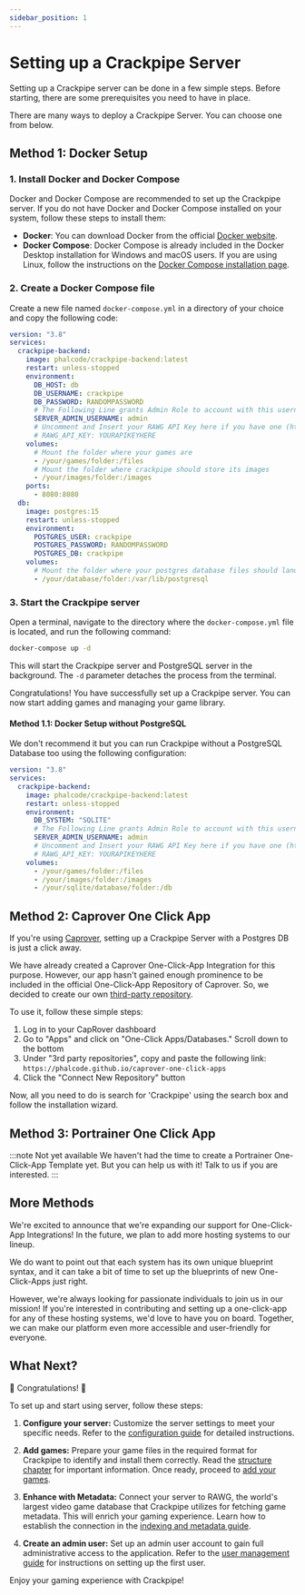 ```yaml
---
sidebar_position: 1
---
```


# Setting up a Crackpipe Server

Setting up a Crackpipe server can be done in a few simple steps. Before starting, there are some prerequisites you need to have in place.

There are many ways to deploy a Crackpipe Server. You can choose one from below.

## Method 1: Docker Setup

### 1. Install Docker and Docker Compose

Docker and Docker Compose are recommended to set up the Crackpipe server. If you do not have Docker and Docker Compose installed on your system, follow these steps to install them:

- **Docker**: You can download Docker from the official [Docker website](https://www.docker.com/get-started).
- **Docker Compose**: Docker Compose is already included in the Docker Desktop installation for Windows and macOS users. If you are using Linux, follow the instructions on the [Docker Compose installation page](https://docs.docker.com/compose/install/).

### 2. Create a Docker Compose file

Create a new file named `docker-compose.yml` in a directory of your choice and copy the following code:

```yaml
version: "3.8"
services:
  crackpipe-backend:
    image: phalcode/crackpipe-backend:latest
    restart: unless-stopped
    environment:
      DB_HOST: db
      DB_USERNAME: crackpipe
      DB_PASSWORD: RANDOMPASSWORD
      # The Following Line grants Admin Role to account with this username upon registration.
      SERVER_ADMIN_USERNAME: admin
      # Uncomment and Insert your RAWG API Key here if you have one (http://rawg.io/login?forward=developer)
      # RAWG_API_KEY: YOURAPIKEYHERE
    volumes:
      # Mount the folder where your games are
      - /your/games/folder:/files
      # Mount the folder where crackpipe should store its images
      - /your/images/folder:/images
    ports:
      - 8080:8080
  db:
    image: postgres:15
    restart: unless-stopped
    environment:
      POSTGRES_USER: crackpipe
      POSTGRES_PASSWORD: RANDOMPASSWORD
      POSTGRES_DB: crackpipe
    volumes:
      # Mount the folder where your postgres database files should land
      - /your/database/folder:/var/lib/postgresql
```

### 3. Start the Crackpipe server

Open a terminal, navigate to the directory where the `docker-compose.yml` file is located, and run the following command:

```bash
docker-compose up -d
```

This will start the Crackpipe server and PostgreSQL server in the background. The `-d` parameter detaches the process from the terminal.

Congratulations! You have successfully set up a Crackpipe server. You can now start adding games and managing your game library.

#### Method 1.1: Docker Setup without PostgreSQL

We don't recommend it but you can run Crackpipe without a PostgreSQL Database too using the following configuration:

```yaml
version: "3.8"
services:
  crackpipe-backend:
    image: phalcode/crackpipe-backend:latest
    restart: unless-stopped
    environment:
      DB_SYSTEM: "SQLITE"
      # The Following Line grants Admin Role to account with this username upon registration.
      SERVER_ADMIN_USERNAME: admin
      # Uncomment and Insert your RAWG API Key here if you have one (https://crackpipe.de/docs/server-docs/indexing-and-metadata#rawg-api-key)
      # RAWG_API_KEY: YOURAPIKEYHERE
    volumes:
      - /your/games/folder:/files
      - /your/images/folder:/images
      - /your/sqlite/database/folder:/db
```

## Method 2: Caprover One Click App

If you're using [Caprover](https://caprover.com), setting up a Crackpipe Server with a Postgres DB is just a click away.

We have already created a Caprover One-Click-App Integration for this purpose. However, our app hasn't gained enough prominence to be included in the official One-Click-App Repository of Caprover. So, we decided to create our own [third-party repository](https://github.com/Phalcode/caprover-one-click-apps).

To use it, follow these simple steps:

1. Log in to your CapRover dashboard
2. Go to "Apps" and click on "One-Click Apps/Databases." Scroll down to the bottom
3. Under "3rd party repositories", copy and paste the following link: `https://phalcode.github.io/caprover-one-click-apps`
4. Click the "Connect New Repository" button

Now, all you need to do is search for 'Crackpipe' using the search box and follow the installation wizard.

## Method 3: Portrainer One Click App

:::note Not yet available
We haven't had the time to create a Portrainer One-Click-App Template yet. But you can help us with it! Talk to us if you are interested.
:::

## More Methods

We're excited to announce that we're expanding our support for One-Click-App Integrations! In the future, we plan to add more hosting systems to our lineup.

We do want to point out that each system has its own unique blueprint syntax, and it can take a bit of time to set up the blueprints of new One-Click-Apps just right.

However, we're always looking for passionate individuals to join us in our mission! If you're interested in contributing and setting up a one-click-app for any of these hosting systems, we'd love to have you on board. Together, we can make our platform even more accessible and user-friendly for everyone.

## What Next?

🥳 Congratulations! 🥳

To set up and start using server, follow these steps:

1. **Configure your server:** Customize the server settings to meet your specific needs. Refer to the [configuration guide](configuration.md) for detailed instructions.

2. **Add games:** Prepare your game files in the required format for Crackpipe to identify and install them correctly. Read the [structure chapter](structure.md) for important information. Once ready, proceed to [add your games](adding-games.md).

3. **Enhance with Metadata:** Connect your server to RAWG, the world's largest video game database that Crackpipe utilizes for fetching game metadata. This will enrich your gaming experience. Learn how to establish the connection in the [indexing and metadata guide](indexing-and-metadata.md).

4. **Create an admin user:** Set up an admin user account to gain full administrative access to the application. Refer to the [user management guide](user-management.md) for instructions on setting up the first user.

Enjoy your gaming experience with Crackpipe!
